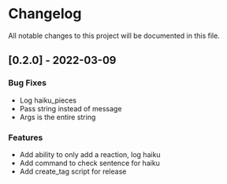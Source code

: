 # Changelog
All notable changes to this project will be documented in this file.

## [0.2.0] - 2022-03-09

### Bug Fixes

- Log haiku_pieces
- Pass string instead of message
- Args is the entire string

### Features

- Add ability to only add a reaction, log haiku
- Add command to check sentence for haiku
- Add create_tag script for release

<!-- generated by git-cliff -->
